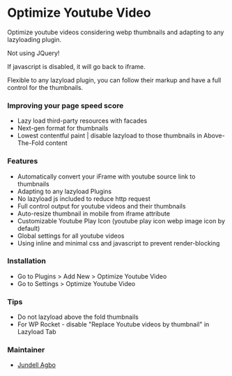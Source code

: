 # Optimize Youtube Video

Optimize youtube videos considering webp thumbnails and adapting to any lazyloading plugin.

Not using JQuery!

If javascript is disabled, it will go back to iframe.

Flexible to any lazyload plugin, you can follow their markup and have a full control for the thumbnails.

### Improving your page speed score
* Lazy load third-party resources with facades
* Next-gen format for thumbnails
* Lowest contentful paint | disable lazyload to those thumbnails in Above-The-Fold content

### Features
* Automatically convert your iFrame with youtube source link to thumbnails
* Adapting to any lazyload Plugins
* No lazyload js included to reduce http request
* Full control output for youtube videos and their thumbnails
* Auto-resize thumbnail in mobile from iframe attribute
* Customizable Youtube Play Icon (youtube play icon webp image icon by default)
* Global settings for all youtube videos
* Using inline and minimal css and javascript to prevent render-blocking

### Installation
* Go to Plugins > Add New > Optimize Youtube Video
* Go to Settings > Optimize Youtube Video


### Tips
* Do not lazyload above the fold thumbnails
* For WP Rocket - disable "Replace Youtube videos by thumbnail" in Lazyload Tab

### Maintainer
* [Jundell Agbo](https://profiles.wordpress.org/jundellagbo/)
